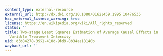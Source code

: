 ```yaml
---
content_type: external-resource
external_url: http://dx.doi.org/10.1080/01621459.1995.10476535
has_external_license_warning: true
license: https://en.wikipedia.org/wiki/All_rights_reserved
status: ''
title: Two-stage Least Squares Estimation of Average Causal Effects in Models With
  Variable Treatment Intensity
uid: d3d84278-3951-410d-9bd9-8b34aa18140b
wayback_url: ''
---
```

